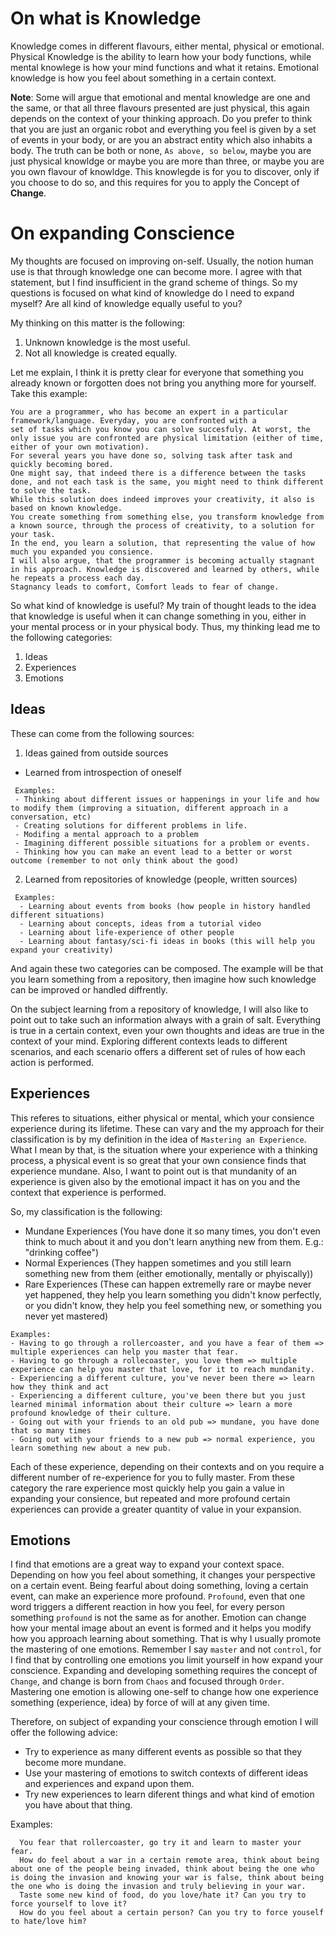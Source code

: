 # On what is Knowledge

Knowledge comes in different flavours, either mental, physical or emotional.
Physical Knowledge is the ability to learn how your body functions, while mental knowlege is how your mind functions and what it retains. 
Emotional knowledge is how you feel about something in a certain context.

**Note**: Some will argue that emotional and mental knowledge are one and the same, or that all three flavours presented are just physical, this again depends on the context of your thinking approach. 
Do you prefer to think that you are just an organic robot and everything you feel is given by a set of events in your body, or are you an abstract entity which also inhabits a body. The truth can be both or none, `As above, so below`, maybe you are just physical knowldge or maybe you are more than three, or maybe you are you own
flavour of knowldge. 
This knowlegde is for you to discover, only if you choose to do so, and this requires for you to apply the Concept of **Change**.

# On expanding Conscience

My thoughts are focused on improving on-self. Usually, the notion human use is that through knowledge one can become more.
I agree with that statement, but I find insufficient in the grand scheme of things. 
So my questions is focused on what kind of knowledge do I need to expand myself? Are all kind of knowledge equally useful to you?

My thinking on this matter is the following:
1. Unknown knowledge is the most useful.
2. Not all knowledge is created equally.

Let me explain, I think it is pretty clear for everyone that something you already known or forgotten does not bring you anything more for yourself.
Take this example:

```
You are a programmer, who has become an expert in a particular framework/language. Everyday, you are confronted with a
set of tasks which you know you can solve succesfuly. At worst, the only issue you are confronted are physical limitation (either of time, either of your own motivation).
For several years you have done so, solving task after task and quickly becoming bored. 
One might say, that indeed there is a difference between the tasks done, and not each task is the same, you might need to think different to solve the task.
While this solution does indeed improves your creativity, it also is based on known knowledge. 
You create something from something else, you transform knowledge from a known source, through the process of creativity, to a solution for your task. 
In the end, you learn a solution, that representing the value of how much you expanded you consience.
I will also argue, that the programmer is becoming actually stagnant in his approach. Knowledge is discovered and learned by others, while he repeats a process each day.
Stagnancy leads to comfort, Comfort leads to fear of change.
```

So what kind of knowledge is useful? My train of thought leads to the idea that knowledge is useful when it can change something in you,
either in your mental process or in your physical body.
Thus, my thinking lead me to the following categories:
1. Ideas
2. Experiences
3. Emotions

## Ideas
These can come from the following sources:
1. Ideas gained from outside sources
  - Learned from introspection of oneself
  ```
   Examples: 
   - Thinking about different issues or happenings in your life and how to modify them (improving a situation, different approach in a conversation, etc)
   - Creating solutions for different problems in life.
   - Modifing a mental approach to a problem
   - Imagining different possible situations for a problem or events.
   - Thinking how you can make an event lead to a better or worst outcome (remember to not only think about the good)
  ```
2. Learned from repositories of knowledge (people, written sources)
  ```
   Examples:
    - Learning about events from books (how people in history handled different situations)
    - Learning about concepts, ideas from a tutorial video
    - Learning about life-experience of other people
    - Learning about fantasy/sci-fi ideas in books (this will help you expand your creativity)
  ```
And again these two categories can be composed. The example will be that you learn something from a repository, then imagine how such knowledge can be improved or handled diffrently.

On the subject learning from a repository of knowledge, I will also like to point out to take such an information always with a grain of salt. 
Everything is true in a certain context, even your own thoughts and ideas are true in the context of your mind. Exploring different contexts leads to different scenarios, and each scenario offers a different set of rules of how each action is performed.

## Experiences
This referes to situations, either physical or mental, which your consience experience during its lifetime.
These can vary and the my approach for their classification is by my definition in the idea of `Mastering an Experience`.
What I mean by that, is the situation where your experience with a thinking process, a physical event is so great that your own consience finds that experience mundane. 
Also, I want to point out is that mundanity of an experience is given also by the emotional impact it has on you and the context that experience is performed.

So, my classification is the following:
- Mundane Experiences (You have done it so many times, you don't even think to much about it and you don't learn anything new from them. E.g.: "drinking coffee")
- Normal Experiences (They happen sometimes and you still learn something new from them (either emotionally, mentally or phyiscally))
- Rare Experiences (These can happen extremelly rare or maybe never yet happened, they help you learn something you didn't know perfectly, or you didn't know, they help you feel something new, or something you never yet mastered)
```
Examples:
- Having to go through a rollercoaster, and you have a fear of them => multiple experiences can help you master that fear.
- Having to go through a rollecoaster, you love them => multiple experience can help you master that love, for it to reach mundanity.
- Experiencing a different culture, you've never been there => learn how they think and act
- Experiencing a different culture, you've been there but you just learned minimal information about their culture => learn a more profound knowledge of their culture.
- Going out with your friends to an old pub => mundane, you have done that so many times
- Going out with your friends to a new pub => normal experience, you learn something new about a new pub.
```

Each of these experience, depending on their contexts and on you require a different number of re-experience for you to fully master. 
From these category the rare experience most quickly help you gain a value in expanding your consience, but repeated and more profound certain experiences can provide a greater quantity of value in your expansion.

## Emotions

I find that emotions are a great way to expand your context space. Depending on how you feel about something, it changes your perspective on a certain event.
Being fearful about doing something, loving a certain event, can make an experience more profound. `Profound`, even that one word triggers a different reaction in how you feel, for every person something `profound` is not the same as for another. Emotion can change how your mental image about an event is formed and it helps you modify how you approach learning about something.
That is why I usually promote the mastering of one emotions. Remember I say `master` and not `control`, for I find that by controlling one emotions you limit yourself in how expand your conscience. Expanding and developing something requires the concept of `Change`, and change is born from `Chaos` and focused through `Order`.
Mastering one emotion is allowing one-self to change how one experience something (experience, idea) by force of will at any given time.

Therefore, on subject of expanding your conscience through emotion I will offer the following advice:
- Try to experience as many different events as possible so that they become more mundane.
- Use your mastering of emotions to switch contexts of different ideas and experiences and expand upon them.
- Try new experiences to learn diferent things and what kind of emotion you have about that thing.

Examples:
```
  You fear that rollercoaster, go try it and learn to master your fear.
  How do feel about a war in a certain remote area, think about being about one of the people being invaded, think about being the one who is doing the invasion and knowing your war is false, think about being the one who is doing the invasion and truly believing in your war.
  Taste some new kind of food, do you love/hate it? Can you try to force yourself to love it?
  How do you feel about a certain person? Can you try to force youself to hate/love him?
```

